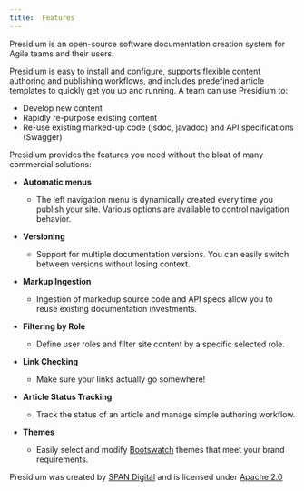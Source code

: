 ```yaml
---
title:  Features
---
```



Presidium is an open-source software documentation creation system for Agile teams and their users.

Presidium is easy to install and configure, supports flexible content authoring and publishing workflows, and includes predefined article templates to quickly get you up and running.  A team can use Presidium to:
* Develop new content
* Rapidly re-purpose existing content
* Re-use existing marked-up code (jsdoc, javadoc) and API specifications (Swagger)

Presidium provides the features you need without the bloat of many commercial solutions:

- **Automatic menus**
  - The left navigation menu is dynamically created every time you publish your site. Various options are available to control navigation behavior.

- **Versioning**
  - Support for multiple documentation versions. You can easily switch between versions without losing context.  

- **Markup Ingestion**
  - Ingestion of markedup source code and API specs allow you to reuse existing documentation investments.

- **Filtering by Role**
  - Define user roles and filter site content by a specific selected role.

- **Link Checking**
  - Make sure your links actually go somewhere!

- **Article Status Tracking**
  - Track the status of an article and manage simple authoring workflow.

- **Themes**
  - Easily select and modify [Bootswatch](https://bootswatch.com/) themes that meet your brand requirements.

Presidium was created by [SPAN Digital](http://www.spandigital.com) and is licensed under [Apache 2.0](/updates/#license)
